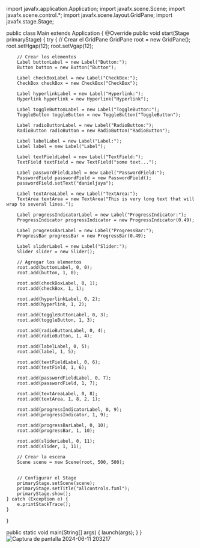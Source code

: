 
import javafx.application.Application; import javafx.scene.Scene; import javafx.scene.control.*; import javafx.scene.layout.GridPane; import javafx.stage.Stage;

public class Main extends Application { @Override public void start(Stage primaryStage) { try { // Crear el GridPane GridPane root = new GridPane(); root.setHgap(12); root.setVgap(12);

        // Crear los elementos
        Label buttonLabel = new Label("Button:");
        Button button = new Button("Button");

        Label checkBoxLabel = new Label("CheckBox:");
        CheckBox checkBox = new CheckBox("CheckBox");

        Label hyperlinkLabel = new Label("Hyperlink:");
        Hyperlink hyperlink = new Hyperlink("Hyperlink");

        Label toggleButtonLabel = new Label("ToggleButton:");
        ToggleButton toggleButton = new ToggleButton("ToggleButton");

        Label radioButtonLabel = new Label("RadioButton:");
        RadioButton radioButton = new RadioButton("RadioButton");

        Label labelLabel = new Label("Label:");
        Label label = new Label("Label");

        Label textFieldLabel = new Label("TextField:");
        TextField textField = new TextField("some text...");

        Label passwordFieldLabel = new Label("PasswordField:");
        PasswordField passwordField = new PasswordField();
        passwordField.setText("danieljaya");

        Label textAreaLabel = new Label("TextArea:");
        TextArea textArea = new TextArea("This is very long text that will wrap to several lines.");

        Label progressIndicatorLabel = new Label("ProgressIndicator:");
        ProgressIndicator progressIndicator = new ProgressIndicator(0.49);

        Label progressBarLabel = new Label("ProgressBar:");
        ProgressBar progressBar = new ProgressBar(0.49);

        Label sliderLabel = new Label("Slider:");
        Slider slider = new Slider();

        // Agregar los elementos
        root.add(buttonLabel, 0, 0);
        root.add(button, 1, 0);

        root.add(checkBoxLabel, 0, 1);
        root.add(checkBox, 1, 1);

        root.add(hyperlinkLabel, 0, 2);
        root.add(hyperlink, 1, 2);

        root.add(toggleButtonLabel, 0, 3);
        root.add(toggleButton, 1, 3);

        root.add(radioButtonLabel, 0, 4);
        root.add(radioButton, 1, 4);

        root.add(labelLabel, 0, 5);
        root.add(label, 1, 5);

        root.add(textFieldLabel, 0, 6);
        root.add(textField, 1, 6);

        root.add(passwordFieldLabel, 0, 7);
        root.add(passwordField, 1, 7);

        root.add(textAreaLabel, 0, 8);
        root.add(textArea, 1, 8, 2, 1); 

        root.add(progressIndicatorLabel, 0, 9);
        root.add(progressIndicator, 1, 9);

        root.add(progressBarLabel, 0, 10);
        root.add(progressBar, 1, 10);

        root.add(sliderLabel, 0, 11);
        root.add(slider, 1, 11);

        // Crear la escena
        Scene scene = new Scene(root, 500, 500);


        // Configurar el Stage
        primaryStage.setScene(scene);
        primaryStage.setTitle("allcontrols.fxml");
        primaryStage.show();
    } catch (Exception e) {
        e.printStackTrace();
    }
}

public static void main(String[] args) {
    launch(args);
}
}
![Captura de pantalla 2024-06-11 203217](https://github.com/JohannUG76/DEBER2JOHANN/assets/169223501/96bcc2bd-14ac-4b4b-981a-b4db9e9acad2)
